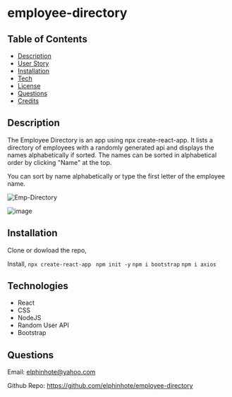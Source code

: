 # employee-directory


## Table of Contents
* [Description](#description)
* [User Story](#user-story)
* [Installation](#installation)
* [Tech](#tech)
* [License](#license)
* [Questions](#Questions)
* [Credits](#Credits)

## Description

The Employee Directory is an app using npx create-react-app.  It lists a directory of  employees with a randomly generated api and displays the names alphabetically if sorted. The names can be sorted in alphabetical order by clicking "Name" at the top. 


You can sort by name alphabetically or type the first letter of the employee name.  

![Emp-Directory](https://user-images.githubusercontent.com/65749636/113541099-652ccd00-9596-11eb-8450-4b9b13dffb63.gif)


![image](https://user-images.githubusercontent.com/65749636/113539575-eda96e80-9592-11eb-934a-8ad484029eae.png)

## Installation
Clone or dowload the repo, 

Install,
` npx create-react-app ` 
` npm init -y`
` npm i bootstrap `
` npm i axios `

## Technologies

* React
* CSS
* NodeJS
* Random User API 
* Bootstrap

## Questions

Email: elphinhote@yahoo.com

Github Repo: https://github.com/elphinhote/employee-directory


